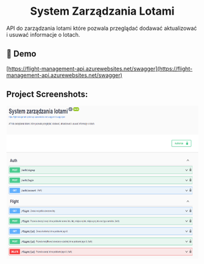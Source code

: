 <h1 align="center" id="title">System Zarządzania Lotami</h1>

<p id="description">API do zarządzania lotami które pozwala przeglądać dodawać aktualizować i usuwać informacje o lotach.</p>

<h2>🚀 Demo</h2>

[https://flight-management-api.azurewebsites.net/swagger](https://flight-management-api.azurewebsites.net/swagger)

<h2>Project Screenshots:</h2>

<img src="https://github.com/NorbertKaczmarek/FlightManagementSystemAPI/blob/master/demo_swagger_screenshot.png?raw=true" alt="project-screenshot" width="100%" height="400/">
